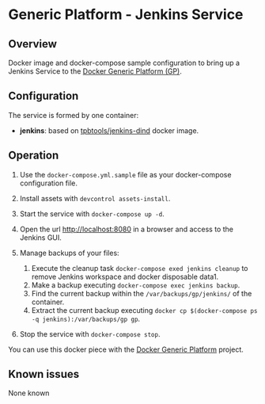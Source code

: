 # Generic Platform - Jenkins Service

## Overview

Docker image and docker-compose sample configuration to bring up a Jenkins Service to the [Docker Generic Platform (GP)](https://github.com/tpbtools/docker-generic-platform).

## Configuration

The service is formed by one container:

- **jenkins**: based on [tpbtools/jenkins-dind](https://hub.docker.com/r/tpbtools/jenkins-dind) docker image.

## Operation

1. Use the `docker-compose.yml.sample` file as your docker-compose configuration file.

2. Install assets with `devcontrol assets-install`.

3. Start the service with `docker-compose up -d`.

4. Open the url <http://localhost:8080> in a browser and access to the Jenkins GUI.

5. Manage backups of your files:

   1. Execute the cleanup task `docker-compose exed jenkins cleanup` to remove Jenkins workspace and docker disposable data1.
   2. Make a backup executing `docker-compose exec jenkins backup`.
   3. Find the current backup within the `/var/backups/gp/jenkins/` of the container.
   4. Extract the current backup executing `docker cp $(docker-compose ps -q jenkins):/var/backups/gp gp`.

6. Stop the service with `docker-compose stop`.

You can use this docker piece with the [Docker Generic Platform](https://github.com/tpbtools/docker-generic-platform) project.

## Known issues

None known
